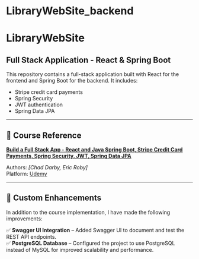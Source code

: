 # LibraryWebSite_backend

# LibraryWebSite

## Full Stack Application - React & Spring Boot

This repository contains a full-stack application built with React for the frontend and Spring Boot for the backend. It includes:
- Stripe credit card payments
- Spring Security
- JWT authentication
- Spring Data JPA

---

## 📌 Course Reference

**[Build a Full Stack App - React and Java Spring Boot, Stripe Credit Card Payments, Spring Security, JWT, Spring Data JPA](https://www.udemy.com/)**

Authors: *[Chad Darby, Eric Roby]*  
Platform: [Udemy](https://www.udemy.com/)


---

## 🚀 Custom Enhancements

In addition to the course implementation, I have made the following improvements:

✅ **Swagger UI Integration** – Added Swagger UI to document and test the REST API endpoints.  
✅ **PostgreSQL Database** – Configured the project to use PostgreSQL instead of MySQL for improved scalability and performance.  
